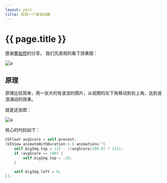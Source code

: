 ```yaml
---
layout: post
title: 实现一个波浪动画
---
```


{{ page.title }}
================

感谢[董铂然](https://github.com/dsxNiubility)的分享。
我们先直观的看下效果图：

![a](../../../images/waveAnimation/waveAnimate.gif)

## 原理

原理比较简单，用一张大的有波浪的图片，从视图的左下角移动到右上角，达到波浪涌动的效果。

就是这张图：

![a](../../../images/waveAnimation/fb_wave.png)

核心的代码如下：

``` objective-c
CGFloat avgScore = self.precent;
[UIView animateWithDuration:4.0 animations:^{
    self.bigImg.top = 115 - ((avgScore/100.0) * 115);
    if (avgScore == 100) {
        self.bigImg.top = -20;
    }

    self.bigImg.left = 0;
}];
```
